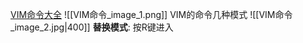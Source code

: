 [VIM命令大全](https://zhuanlan.zhihu.com/p/51440836)
![[VIM命令_image_1.png]]
VIM的命令几种模式
	![[VIM命令_image_2.jpg|400]]
	**替换模式**: 按R键进入












